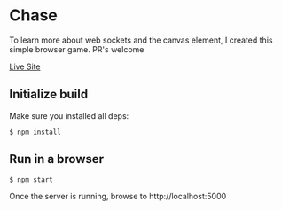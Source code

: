 # Chase
To learn more about web sockets and the canvas element, I created this simple browser game. PR's welcome

[Live Site](https://chase-game.herokuapp.com)


## Initialize build

Make sure you installed all deps:

    $ npm install

## Run in a browser

    $ npm start

Once the server is running, browse to http://localhost:5000
